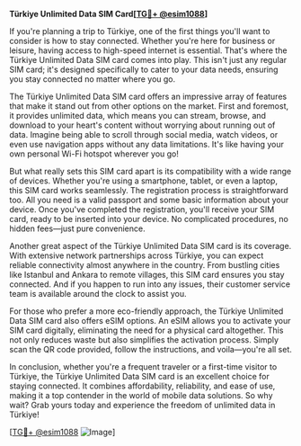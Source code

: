 **Türkiye Unlimited Data SIM Card[[TG💪+ @esim1088](https://t.me/s/esim1088)]**

If you're planning a trip to Türkiye, one of the first things you'll want to consider is how to stay connected. Whether you're here for business or leisure, having access to high-speed internet is essential. That's where the Türkiye Unlimited Data SIM card comes into play. This isn't just any regular SIM card; it's designed specifically to cater to your data needs, ensuring you stay connected no matter where you go.

The Türkiye Unlimited Data SIM card offers an impressive array of features that make it stand out from other options on the market. First and foremost, it provides unlimited data, which means you can stream, browse, and download to your heart's content without worrying about running out of data. Imagine being able to scroll through social media, watch videos, or even use navigation apps without any data limitations. It's like having your own personal Wi-Fi hotspot wherever you go!

But what really sets this SIM card apart is its compatibility with a wide range of devices. Whether you're using a smartphone, tablet, or even a laptop, this SIM card works seamlessly. The registration process is straightforward too. All you need is a valid passport and some basic information about your device. Once you've completed the registration, you'll receive your SIM card, ready to be inserted into your device. No complicated procedures, no hidden fees—just pure convenience.

Another great aspect of the Türkiye Unlimited Data SIM card is its coverage. With extensive network partnerships across Türkiye, you can expect reliable connectivity almost anywhere in the country. From bustling cities like Istanbul and Ankara to remote villages, this SIM card ensures you stay connected. And if you happen to run into any issues, their customer service team is available around the clock to assist you.

For those who prefer a more eco-friendly approach, the Türkiye Unlimited Data SIM card also offers eSIM options. An eSIM allows you to activate your SIM card digitally, eliminating the need for a physical card altogether. This not only reduces waste but also simplifies the activation process. Simply scan the QR code provided, follow the instructions, and voila—you're all set.

In conclusion, whether you're a frequent traveler or a first-time visitor to Türkiye, the Türkiye Unlimited Data SIM card is an excellent choice for staying connected. It combines affordability, reliability, and ease of use, making it a top contender in the world of mobile data solutions. So why wait? Grab yours today and experience the freedom of unlimited data in Türkiye! 

[[TG💪+ @esim1088](https://t.me/s/esim1088) ![Image](https://i.postimg.cc/Y0z9fWf4/image.png)]
